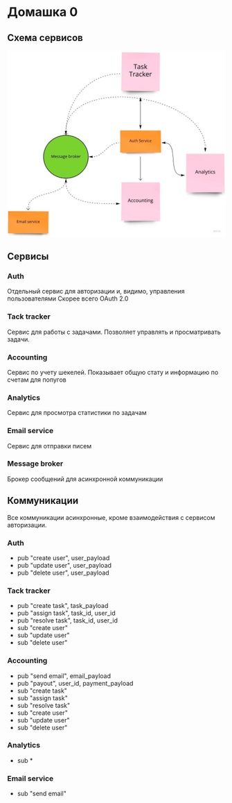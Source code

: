 # Домашка 0

## Схема сервисов
![scheme](proto.jpeg)

## Сервисы

### Auth
Отдельный сервис для авторизации и, видимо, управления пользователями
Скорее всего OAuth 2.0

### Tack tracker
Сервис для работы с задачами. Позволяет управлять и просматривать задачи.

### Accounting
Сервис по учету шекелей. Показывает общую стату и информацию по счетам для попугов

### Analytics
Сервис для просмотра статистики по задачам

### Email service
Сервис для отправки писем

### Message broker
Брокер сообщений для асинхронной коммуникации


## Коммуникации

Все коммуникации асинхронные, кроме взаимодействия с сервисом авторизации.

### Auth
- pub "create user", user_payload
- pub "update user", user_payload
- pub "delete user", user_payload

### Tack tracker
- pub "create task", task_payload
- pub "assign task", task_id, user_id
- pub "resolve task", task_id, user_id
- sub "create user"
- sub "update user"
- sub "delete user"

### Accounting
- pub "send email", email_payload
- pub "payout", user_id, payment_payload
- sub "create task"
- sub "assign task"
- sub "resolve task"
- sub "create user"
- sub "update user"
- sub "delete user"

### Analytics
- sub *

### Email service
- sub "send email"


